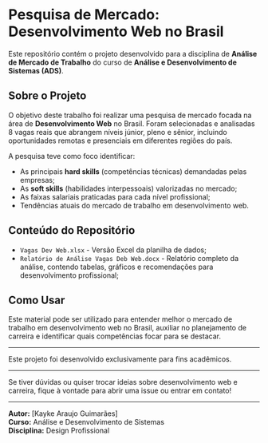 # Pesquisa de Mercado: Desenvolvimento Web no Brasil

Este repositório contém o projeto desenvolvido para a disciplina de **Análise de Mercado de Trabalho** do curso de **Análise e Desenvolvimento de Sistemas (ADS)**.

## Sobre o Projeto

O objetivo deste trabalho foi realizar uma pesquisa de mercado focada na área de **Desenvolvimento Web** no Brasil. Foram selecionadas e analisadas 8 vagas reais que abrangem níveis júnior, pleno e sênior, incluindo oportunidades remotas e presenciais em diferentes regiões do país.

A pesquisa teve como foco identificar:

- As principais **hard skills** (competências técnicas) demandadas pelas empresas;
- As **soft skills** (habilidades interpessoais) valorizadas no mercado;
- As faixas salariais praticadas para cada nível profissional;
- Tendências atuais do mercado de trabalho em desenvolvimento web.

## Conteúdo do Repositório

- `Vagas Dev Web.xlsx` - Versão Excel da planilha de dados;
- `Relatório de Análise Vagas Deb Web.docx` - Relatório completo da análise, contendo tabelas, gráficos e recomendações para desenvolvimento profissional;

## Como Usar

Este material pode ser utilizado para entender melhor o mercado de trabalho em desenvolvimento web no Brasil, auxiliar no planejamento de carreira e identificar quais competências focar para se destacar.

---

Este projeto foi desenvolvido exclusivamente para fins acadêmicos.

---

Se tiver dúvidas ou quiser trocar ideias sobre desenvolvimento web e carreira, fique à vontade para abrir uma issue ou entrar em contato!

---

**Autor:** [Kayke Araujo Guimarães]  
**Curso:** Análise e Desenvolvimento de Sistemas  
**Disciplina:** Design Profissional
